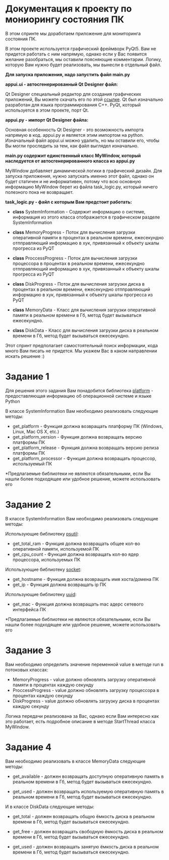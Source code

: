 # Документация к проекту по мониорингу состояния ПК

В этом спринте мы доработаем приложение
для мониторинга состояния ПК.

В этом проекте используется графический фреймворк PyQt5.
Вам не придется работать с ним напрямую, однако если у Вас появится желание разобраться,
мы оставили поясняющие комментарии.
Логику, которую Вам нужно будет реализовать, мы вынесли в отдельный файл. 

**Для запуска приложения, надо запустить файл main.py**

**appui.ui - автосгенерированный Qt Designer файл:**

Qt Designer специальный редактор для создания графических приложений,
Вы можете скачать его по этой [ссылке](https://build-system.fman.io/qt-designer-download).
Qt был изначально разработан для языка программирования C++. 
PyQt, который используется в этом проекте, порт Qt.

**appui.py - импорт Qt Designer файла:**

Основная особенность Qt Designer - это возможность импорта напрямую в код.
appui.py и является этим импортом на python. Изначальный файл appui.ui можно удалить, но мы оставили его,
чтобы Вы могли проследить за тем, как файл выглядел изначально.

**main.py содержит единственный класс MyWindow, который наследуется от автосгенерированного класса из appui.py**

MyWindow добавляет динамической логики в графический дизайн.
Для запуска приложения, нужно запускать именно этот файл, однако он будет статичен и не информативен,
потому что всю основную информацию MyWindow берет из файла task_logic.py, который ничего полезного пока не возвращает.

**task_logic.py - файл с которым Вам предстоит работать:**

- **class** SystemInformation - Содержит информацию о системе,
  информация из этого класса отображается в графическом разделе SystemInformation

- **class** MemoryProgress - Поток для вычисления загрузки оперативной памяти в процентах в реальном времени,
  ежесекундно отпправляющий информацию в хук, привязанный к объекту шкалы прогресса из PyQT

- **class** ProccessProgress - Поток для вычисления загрузки процессора в процентах в реальном времени,
  ежесекундно отпправляющий информацию в хук, привязанный к объекту шкалы прогресса из PyQT

- **class** DiskProgress - Поток для вычисления загрузки диска в процентах в реальном времени,
  ежесекундно отпправляющий информацию в хук, привязанный к объекту шкалы прогресса из PyQT

- **class** MemoryData - Класс для вычисления загрузки оперативной памяти в реальном времени в Гб,
  метод будет вызываться ежесекундно.

- **class** DiskData - Класс для вычисления загрузки диска в реальном времени в Гб,
  метод будет вызываться ежесекундно.

Этот спринт предполагает самостоятельный поиск информации, кода много Вам писать не придется.
Мы укажем Вас в каком направлении искать решение :)

# Задание 1

Для решения этого задания Вам понадобится библиотека
[platform](https://docs-python.ru/standart-library/modul-platform-python/) - предоставляющая информацию об операционной
системе и языке Python

В классе SystemInformation Вам необходимо реализовать следующие методы:

- get_platform - Функция должна возвращать платформу ПК (Windows, Linux, Mac OS X, etc.)
- get_platform_version - Функция должна возвращать версию платформы ПК
- get_platform_release - Функция должна возвращать версию релиза платформы ПК
- get_platform_processor - Функция должна возвращать процессор, используемый ПК

*Предлагаемые библиотеки не являются обязательными,
если Вы нашли более подходящее или удобное решение, можете использовать его

# Задание 2

В классе SystemInformation Вам необходимо реализовать следующие методы:

Использующие библиотеку [psutil](https://psutil.readthedocs.io/en/latest/):

- get_total_ram - Функция должна возвращать общее кол-во оперативной памяти, используемой ПК
- get_cpu_count - Функция должна возвращать кол-во ядер процессора, используемых ПК

Использующие
библиотеку [socket](https://docs-python.ru/standart-library/modul-socket-setevoj-interfejs-python/obekt-socket-modulja-socket/):

- get_hostname - Функция должна возвращать имя хоста/домена ПК
- get_ip - Функция должна возвращать ip ПК

Использующие библиотеку [uuid](https://docs.python.org/3/library/uuid.html):

- get_mac - Функция должна возвращать mac адерс сетевого интерфейса ПК

*Предлагаемые библиотеки не являются обязательными,
если Вы нашли более подходящее или удобное решение, можете использовать его

# Задание 3

Вам необходимо определить значение переменной value в методе run в потоковых классах:
- MemoryProgress - value должно обновлять загрузку оперативной памяти в процентах каждую секунду
- ProccessProgress - value должно обновлять загрузку процессора в процентах каждую секунду
- DiskProgress - value должно обновлять загрузку диска в процентах каждую секунду

Логика передачи реализована за Вас, однако если Вам интересно как это работает, 
есть подробное описание в методе StartThread класса MyWindow.

# Задание 4
Вам необходимо реализовать в классе MemoryData следующие методы:

- get_available - должен возвращать доступную оперативную память
в реальном времени в Гб, метод будет вызываться ежесекундно.

- get_used - должен возвращать используемую оперативную память
в реальном времени в Гб, метод будет вызываться ежесекундно.

И в классе DiskData следующие методы:

- get_total - должен возвращать общую ёмкость диска
в реальном времени в Гб, метод будет вызываться ежесекундно.

- get_free - должен возвращать свободную ёмкость диска
в реальном времени в Гб, метод будет вызываться ежесекундно.

- get_used - должен возвращать занятую ёмкость диска
в реальном времени в Гб, метод будет вызываться ежесекундно.